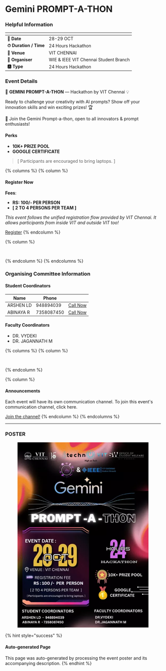 # Gemini PROMPT-A-THON

### Helpful Information

<table data-view="cards"><thead><tr><th></th><th></th></tr></thead><tbody><tr><td><strong>📅 Date</strong></td><td>28-29 OCT</td></tr><tr><td><strong>⏱ Duration / Time</strong></td><td>24 Hours Hackathon</td></tr><tr><td><strong>📍 Venue</strong></td><td>VIT CHENNAI</td></tr><tr><td><strong>👤 Organiser</strong></td><td>WIE &#x26; IEEE VIT Chennai Student Branch</td></tr><tr><td><strong>🅰️ Type</strong></td><td>24 Hours Hackathon</td></tr></tbody></table>

### Event Details

🚀 **GEMINI PROMPT-A-THON** — Hackathon by VIT Chennai 💡

Ready to challenge your creativity with AI prompts? Show off your innovation skills and win exciting prizes! 🏆

🧠 Join the Gemini Prompt-a-thon, open to all innovators & prompt enthusiasts!

#### Perks

* **10K+ PRIZE POOL**
* **GOOGLE CERTIFICATE**

> \[ Participants are encouraged to bring laptops. ]

{% columns %}
{% column %}
#### Register Now

**Fees**:

* **RS: 100/- PER PERSON**
* **\[ 2 TO 4 PERSONS PER TEAM ]**

_This event follows the unified registration flow provided by VIT Chennai. It allows participants from inside VIT and outside VIT too!_

<a href="https://chennaievents.vit.ac.in/technovit/" class="button primary" data-icon="rocket-launch">Register</a>
{% endcolumn %}

{% column %}
<figure><img src="https://images.unsplash.com/photo-1607000975574-0b425df6975a?crop=entropy&#x26;cs=srgb&#x26;fm=jpg&#x26;ixid=M3wxOTcwMjR8MHwxfHNlYXJjaHw3fHxyZWdpc3RlcnxlbnwwfHx8fDE3NjEyNDU2MDF8MA&#x26;ixlib=rb-4.1.0&#x26;q=85" alt=""><figcaption></figcaption></figure>
{% endcolumn %}
{% endcolumns %}

### Organising Committee Information

#### Student Coordinators

<table data-card-size="large" data-view="cards"><thead><tr><th>Name</th><th data-type="number">Phone</th><th></th></tr></thead><tbody><tr><td>ARSHEN LD</td><td>948894039</td><td><a href="tel:948894039" class="button secondary">Call Now</a></td></tr><tr><td>ABINAYA R</td><td>7358087450</td><td><a href="tel:7358087450" class="button secondary">Call Now</a></td></tr></tbody></table>

#### Faculty Coordinators

* DR. VYDEKI
* DR. JAGANNATH M

{% columns %}
{% column %}
<figure><img src="https://images.unsplash.com/photo-1650897877751-4446f52a0cb3?crop=entropy&#x26;cs=srgb&#x26;fm=jpg&#x26;ixid=M3wxOTcwMjR8MHwxfHNlYXJjaHw2fHxhbm5vdW5jZW1lbnR8ZW58MHx8fHwxNzYxMjQ2MzUxfDA&#x26;ixlib=rb-4.1.0&#x26;q=85" alt=""><figcaption></figcaption></figure>
{% endcolumn %}

{% column %}
#### Announcements

Each event will have its own communication channel. To join this event's communication channel, click here.

<a href="https://chennaievents.vit.ac.in/technovit/" class="button primary" data-icon="bullhorn">Join the channel!</a>
{% endcolumn %}
{% endcolumns %}

***

### POSTER

<figure><img src="../../.gitbook/assets/image (1) (1) (1) (1) (1) (1) (1).png" alt=""><figcaption></figcaption></figure>

{% hint style="success" %}
#### Auto-generated Page

This page was auto-generated by processing the event poster and its accompanying description.
{% endhint %}
